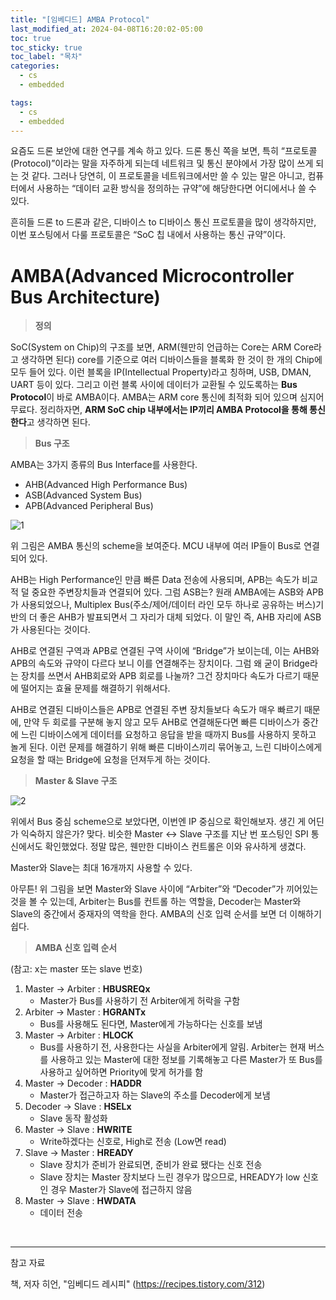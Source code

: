 ```yaml
---
title: "[임베디드] AMBA Protocol"
last_modified_at: 2024-04-08T16:20:02-05:00
toc: true
toc_sticky: true
toc_label: "목차"
categories:
  - cs
  - embedded

tags:
  - cs
  - embedded
---
```

요즘도 드론 보안에 대한 연구를 계속 하고 있다. 드론 통신 쪽을 보면, 특히 “프로토콜(Protocol)”이라는 말을 자주하게 되는데 네트워크 및 통신 분야에서 가장 많이 쓰게 되는 것 같다. 그러나 당연히, 이 프로토콜을 네트워크에서만 쓸 수 있는 말은 아니고, 컴퓨터에서 사용하는 “데이터 교환 방식을 정의하는 규약”에 해당한다면 어디에서나 쓸 수 있다.

흔히들 드론 to 드론과 같은, 디바이스 to 디바이스 통신 프로토콜을 많이 생각하지만, 이번 포스팅에서 다룰 프로토콜은 “SoC 칩 내에서 사용하는 통신 규약”이다.

# AMBA(Advanced Microcontroller Bus Architecture)

> **정의**

SoC(System on Chip)의 구조를 보면, ARM(웬만히 언급하는 Core는 ARM Core라고 생각하면 된다) core를 기준으로 여러 디바이스들을 블록화 한 것이 한 개의 Chip에 모두 들어 있다. 이런 블록을 IP(Intellectual Property)라고 칭하며, USB, DMAN, UART 등이 있다. 그리고 이런 블록 사이에 데이터가 교환될 수 있도록하는 **Bus Protocol**이 바로 AMBA이다. AMBA는 ARM core 통신에 최적화 되어 있으며 심지어 무료다. 정리하자면, **ARM SoC chip 내부에서는 IP끼리 AMBA Protocol을 통해 통신한다**고 생각하면 된다.

> **Bus 구조**

AMBA는 3가지 종류의 Bus Interface를 사용한다.

- AHB(Advanced High Performance Bus)
- ASB(Advanced System Bus)
- APB(Advanced Peripheral Bus)

![1](https://github.com/Kimbongsik/Kimbongsik.github.io/assets/63995044/76a0b27c-fe4a-422d-90fb-26e28bfacf05)

위 그림은 AMBA  통신의 scheme을 보여준다. MCU 내부에 여러 IP들이 Bus로 연결되어 있다.

AHB는 High Performance인 만큼 빠른 Data 전송에 사용되며, APB는 속도가 비교적 덜 중요한 주변장치들과 연결되어 있다. 그럼 ASB는? 원래 AMBA에는 ASB와 APB가 사용되었으나, Multiplex Bus(주소/제어/데이터 라인 모두 하나로 공유하는 버스)기반의 더 좋은 AHB가 발표되면서 그 자리가 대체 되었다. 이 말인 즉, AHB 자리에 ASB가 사용된다는 것이다.

AHB로 연결된 구역과 APB로 연결된 구역 사이에 “Bridge”가 보이는데, 이는 AHB와 APB의 속도와 규약이 다르다 보니 이를 연결해주는 장치이다. 그럼 왜 굳이 Bridge라는 장치를 쓰면서 AHB회로와 APB 회로를 나눌까? 그건 장치마다 속도가 다르기 때문에 떨어지는 효율 문제를 해결하기 위해서다. 

AHB로 연결된 디바이스들은 APB로 연결된 주변 장치들보다 속도가 매우 빠르기 때문에, 만약 두 회로를 구분해 놓지 않고 모두 AHB로 연결해둔다면 빠른 디바이스가 중간에 느린 디바이스에게 데이터를 요청하고 응답을 받을 때까지 Bus를 사용하지 못하고 놀게 된다. 이런 문제를 해결하기 위해 빠른 디바이스끼리 묶어놓고, 느린 디바이스에게 요청을 할 때는 Bridge에 요청을 던져두게 하는 것이다. 

> **Master & Slave 구조**

![2](https://github.com/Kimbongsik/Kimbongsik.github.io/assets/63995044/4addd808-1be1-4c65-bd64-d88be4372e91)

 위에서 Bus 중심 scheme으로 보았다면, 이번엔 IP 중심으로 확인해보자. 생긴 게 어딘가 익숙하지 않은가? 맞다. 비슷한 Master ↔ Slave 구조를 지난 번 포스팅인 SPI 통신에서도 확인했었다. 정말 많은, 웬만한 디바이스 컨트롤은 이와 유사하게 생겼다.

Master와 Slave는 최대 16개까지 사용할 수 있다.

 아무튼! 위 그림을 보면 Master와 Slave 사이에 “Arbiter”와 “Decoder”가 끼어있는 것을 볼 수 있는데, Arbiter는 Bus를 컨트롤 하는 역할을, Decoder는 Master와 Slave의 중간에서 중재자의 역학을 한다. AMBA의 신호 입력 순서를 보면 더 이해하기 쉽다.

> **AMBA 신호 입력 순서**

(참고: x는 master 또는 slave 번호)

1. Master → Arbiter : **HBUSREQx**
    - Master가 Bus를 사용하기 전 Arbiter에게 허락을 구함
2. Arbiter → Master : **HGRANTx**
    - Bus를 사용해도 된다면, Master에게 가능하다는 신호를 보냄
3. Master → Arbiter : **HLOCK**
    - Bus를 사용하기 전, 사용한다는 사실을 Arbiter에게 알림. Arbiter는 현재 버스를 사용하고 있는 Master에 대한 정보를 기록해놓고 다른 Master가 또 Bus를 사용하고 싶어하면 Priority에 맞게 허가를 함
4. Master → Decoder : **HADDR**
    - Master가 접근하고자 하는 Slave의 주소를 Decoder에게 보냄
5. Decoder → Slave : **HSELx**
    - Slave 동작 활성화
6. Master → Slave : **HWRITE**
    - Write하겠다는 신호로, High로 전송 (Low면 read)
7. Slave → Master : **HREADY**
    - Slave 장치가 준비가 완료되면, 준비가 완료 됐다는 신호 전송
    - Slave 장치는 Master 장치보다 느린 경우가 많으므로, HREADY가 low 신호인 경우 Master가 Slave에 접근하지 않음
8. Master → Slave : **HWDATA**
    - 데이터 전송


</br>

---

참고 자료

책, 저자 히언, "임베디드 레시피" (https://recipes.tistory.com/312)

